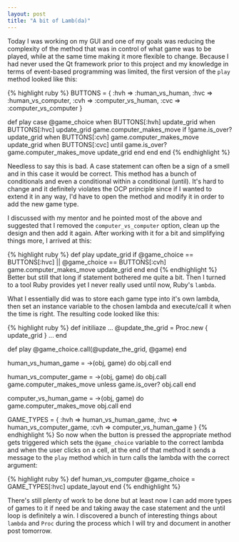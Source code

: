 ```yaml
---
layout: post
title: "A bit of Lamb(da)"
---
```


Today I was working on my GUI and one of my goals was reducing the complexity of the method that was in control of what game was to be played, while at the same time making it more flexible to change. Because I had never used the Qt framework prior to this project and my knowledge in terms of event-based programming was limited, the first version of the `play` method looked like this:

{% highlight ruby %}
BUTTONS = { :hvh => :human_vs_human,
  :hvc => :human_vs_computer,
  :cvh => :computer_vs_human,
  :cvc => :computer_vs_computer
}

def play
  case @game_choice
  when BUTTONS[:hvh]
    update_grid
  when BUTTONS[:hvc]
    update_grid
    game.computer_makes_move if !game.is_over?
    update_grid
  when BUTTONS[:cvh]
    game.computer_makes_move
    update_grid
  when BUTTONS[:cvc]
    until game.is_over?
      game.computer_makes_move
      update_grid
    end
  end
end
{% endhighlight %}

Needless to say this is bad. A case statement can often be a sign of a smell and in this case it would be correct. This method has a bunch of conditionals and even a conditional within a conditional (until). It's hard to change and it definitely violates the OCP principle since if I wanted to extend it in any way, I'd have to open the method and modify it in order to add the new game type.

I discussed with my mentor and he pointed most of the above and suggested that I removed the `computer_vs_computer` option, clean up the design and then add it again. After working with it for a bit and simplifying things more, I arrived at this:

{% highlight ruby %}
def play
  update_grid
  if @game_choice == BUTTONS[:hvc] || @game_choice == BUTTONS[:cvh]
    game.computer_makes_move
    update_grid
  end
end
{% endhighlight %}
Better but still that long if statement bothered me quite a bit. Then I turned to a tool Ruby provides yet I never really used until now, Ruby's `lambda`.

What I essentially did was to store each game type into it's own lambda, then set an instance variable to the chosen lambda and execute/call it when the time is right. The resulting code looked like this:

{% highlight ruby %}
def initiliaze
  ...
  @update_the_grid = Proc.new { update_grid }
  ...
end

def play
  @game_choice.call(@update_the_grid, @game)
end

human_vs_human_game = ->(obj, game) do
  obj.call
end

human_vs_computer_game = ->(obj, game) do
  obj.call
  game.computer_makes_move unless game.is_over?
  obj.call
end

computer_vs_human_game = ->(obj, game) do
  game.computer_makes_move
  obj.call
end

  GAME_TYPES = { :hvh => human_vs_human_game,
                 :hvc => human_vs_computer_game,
                 :cvh => computer_vs_human_game 
               }
{% endhighlight %}
So now when the button is pressed the appropriate method gets triggered which sets the `@game_choice` variable to the correct lambda and when the user clicks on a cell, at the end of that method it sends a message to the `play` method which in turn calls the lambda with the correct argument:

{% highlight ruby %}
def human_vs_computer
  @game_choice = GAME_TYPES[:hvc]
  update_layout
end
{% endhighlight %}

There's still plenty of work to be done but at least now I can add more types of games to it if need be and taking away the case statement and the until loop is definitely a win. I discovered a bunch of interesting things about `lambda` and `Proc` during the process which I will try and document in another post tomorrow.

